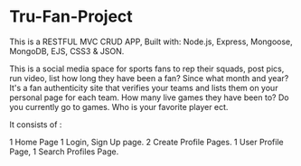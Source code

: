 # Tru-Fan-Project   

This is a RESTFUL MVC CRUD APP,
 Built with: Node.js, Express, Mongoose, MongoDB, EJS, CSS3 & JSON.

  This is a social media space for sports fans to rep their squads, post pics, run video, list how long 
they have been a fan? Since what month and year? It's a fan authenticity site that verifies your 
teams and lists them on your personal page for each team. How many live games they have been to? Do you
currently go to games. Who is your favorite player ect. 

It consists of : 

1 Home Page
1 Login, Sign Up page.
2 Create Profile Pages.
1 User Profile Page,
1 Search Profiles Page.

